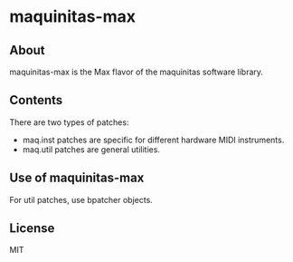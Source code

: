 # maquinitas-max

## About  

maquinitas-max is the Max flavor of the maquinitas software library.

## Contents

There are two types of patches:

* maq.inst patches are specific for different hardware MIDI instruments.
* maq.util patches are general utilities.

## Use of maquinitas-max

For util patches, use bpatcher objects.

## License  

MIT

